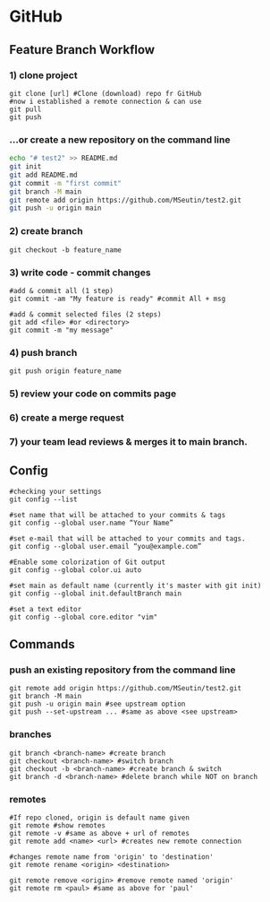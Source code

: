# GitHub

## Feature Branch Workflow
### 1) clone project
```shell
git clone [url] #Clone (download) repo fr GitHub
#now i established a remote connection & can use
git pull
git push
```

### ...or create a new repository on the command line
```bash
echo "# test2" >> README.md
git init
git add README.md
git commit -m "first commit"
git branch -M main
git remote add origin https://github.com/MSeutin/test2.git
git push -u origin main
```

### 2) create branch
```shell
git checkout -b feature_name
```

### 3) write code - commit changes
```shell
#add & commit all (1 step)
git commit -am "My feature is ready" #commit All + msg

#add & commit selected files (2 steps)
git add <file> #or <directory>
git commit -m "my message"
```

### 4) push branch
```shell
git push origin feature_name
```

### 5) review your code on commits page
### 6) create a merge request
### 7) your team lead reviews & merges it to main branch.

## Config
```shell
#checking your settings
git config --list

#set name that will be attached to your commits & tags
git config --global user.name “Your Name”

#set e-mail that will be attached to your commits and tags.
git config --global user.email “you@example.com”

#Enable some colorization of Git output
git config --global color.ui auto

#set main as default name (currently it's master with git init)
git config --global init.defaultBranch main

#set a text editor
git config --global core.editor "vim"

```

## Commands
### push an existing repository from the command line
```shell
git remote add origin https://github.com/MSeutin/test2.git
git branch -M main
git push -u origin main #see upstream option
git push --set-upstream ... #same as above <see upstream>
```

### branches
```shell
git branch <branch-name> #create branch
git checkout <branch-name> #switch branch
git checkout -b <branch-name> #create branch & switch
git branch -d <branch-name> #delete branch while NOT on branch
```

### remotes
```shell
#If repo cloned, origin is default name given
git remote #show remotes
git remote -v #same as above + url of remotes
git remote add <name> <url> #creates new remote connection

#changes remote name from 'origin' to 'destination'
git remote rename <origin> <destination> 

git remote remove <origin> #remove remote named 'origin'
git remote rm <paul> #same as above for 'paul'
```

